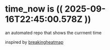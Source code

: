 # time_now is (( 2025-09-16T22:45:00.578Z ))

an automated repo that shows the currnent time

inspired by [breakingheatmap](https://github.com/breakingheatmap/breakingheatmap)